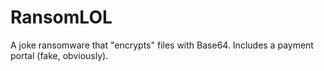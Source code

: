 # RansomLOL
A joke ransomware that "encrypts" files with Base64. Includes a payment portal (fake, obviously).  
